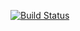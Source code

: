 [![Build Status](https://travis-ci.org/enixdark/py-w-react.svg?branch=master)](https://travis-ci.org/enixdark/py-w-react)